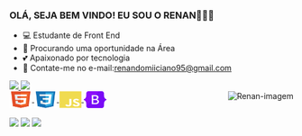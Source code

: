 ### OLÁ, SEJA BEM VINDO! EU SOU O RENAN👋👨‍💻


- 💻 Estudante de Front End
- 🌱 Procurando uma oportunidade na Área
- 💕 Apaixonado por tecnologia 
- 💬 Contate-me no e-mail:renandomiiciano95@gmail.com
<div>
  <a href="https://github.com/renanpd95">
  <img height="170em" src="https://github-readme-stats.vercel.app/api?username=renanpd95&show_icons=true&theme=dracula&include_all_commits=true&count_private=true"/>
  <img height="130em" src="https://github-readme-stats.vercel.app/api/top-langs/?username=renanpd95&layout=compact&langs_count=7&theme=dracula"/>
</div>
  <div>
    <img align="center" alt="renan-HTML" height="30" width="40" src="https://raw.githubusercontent.com/devicons/devicon/master/icons/html5/html5-original.svg">
    <img align="center" alt="renan-CSS" height="30" width="40" src="https://raw.githubusercontent.com/devicons/devicon/master/icons/css3/css3-original.svg">
    <img align="center" alt="renan-Js" height="30" width="40" src="https://raw.githubusercontent.com/devicons/devicon/master/icons/javascript/javascript-plain.svg">
    <img align="center" alt="renan-CSS" height="30" width="40" src="https://raw.githubusercontent.com/devicons/devicon/master/icons/bootstrap/bootstrap-original.svg">
    <img align="right" alt="Renan-imagem" src="https://c.tenor.com/h5pnzydlw1MAAAAC/thumbs-up-waynes-world.gif">
  </div>
  <br/>
  <div>
     <a href = "mailto:renandomiiciano95@gmail.com"><img src="https://img.shields.io/badge/Gmail-D14836?style=for-the-badge&logo=gmail&logoColor=white"></a>
     <a href="https://www.linkedin.com/in/renan-domiciano/" target="_blank"><img src="https://img.shields.io/badge/-LinkedIn-%230077B5?style=for-the-badge&logo=linkedin&logoColor=white" target="_blank"></a> 
    <a href="https://www.instagram.com/renan__domiciano/" target="_blank"><img src="https://img.shields.io/badge/-Instagram-%23E4405F?style=for-the-        badge&logo=instagram&logoColor=white" target="_blank"></a>
  </div>
  


